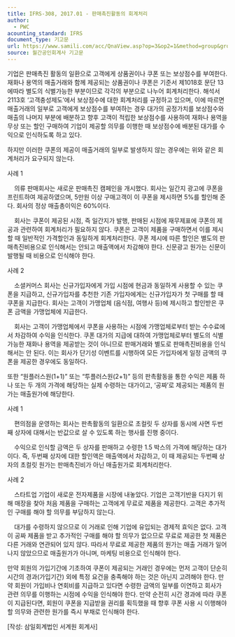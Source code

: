 ```yaml
---
title: IFRS-308, 2017.01 - 판매촉진활동의 회계처리
author:
  - PWC
acounting_standard: IFRS
document_type: 기고문
url: https://www.samili.com/acc/QnaView.asp?op=3&op2=1&method=group&group=2086-15;1&orgcode=0&searchword=&page=6&code=IFRS%2D308%3A201701
source: 월간공인회계사 기고문
---
```

기업은 판매촉진 활동의 일환으로 고객에게 상품권이나 쿠폰 또는 보상점수를 부여한다. 재화나 용역의 매출거래와 함께 제공되는 상품권이나 쿠폰은 기준서 제1018호 문단 13에따라 별도의 식별가능한 부분이므로 각각의 부분으로 나누어 회계처리한다. 해석서 2113호 ‘고객충성제도’에서 보상점수에 대한 회계처리를 규정하고 있으며, 이에 따르면 매출거래의 일부로 고객에게 보상점수를 부여하는 경우 대가의 공정가치를 보상점수와 매출의 나머지 부분에 배분하고 향후 고객이 적립한 보상점수를 사용하여 재화나 용역을 무상 또는 할인 구매하여 기업이 제공할 의무를 이행한 때 보상점수에 배분된 대가를 수익으로 인식하도록 하고 있다.

  

하지만 이러한 쿠폰의 제공이 매출거래의 일부로 발생하지 않는 경우에는 위와 같은 회계처리가 요구되지 않는다.

  

사례 1

    의류 판매회사는 새로운 판매촉진 캠페인을 개시했다. 회사는 일간지 광고에 쿠폰을 프린트하여 제공하였으며, 5만원 이상 구매고객이 이 쿠폰을 제시하면 5%를 할인해 준다. 회사의 정상 매출총이익은 60%이다.

    회사는 쿠폰이 제공된 시점, 즉 일간지가 발행, 판매된 시점에 재무제표에 쿠폰의 제공과 관련하여 회계처리가 필요하지 않다. 쿠폰은 고객이 제품을 구매하면서 이를 제시할 때 일반적인 가격할인과 동일하게 회계처리한다. 쿠폰 제시에 따른 할인은 별도의 판매촉진비용으로 인식해서는 안되고 매출액에서 차감해야 한다. 신문광고 원가는 신문이 발행될 때 비용으로 인식해야 한다.

  

사례 2

    소셜커머스 회사는 신규가입자에게 가입 시점에 현금과 동일하게 사용할 수 있는 쿠폰을 지급하고, 신규가입자를 추천한 기존 가입자에게는 신규가입자가 첫 구매를 할 때 쿠폰을 지급한다. 회사는 고객이 가맹업체 (음식점, 여행사 등)에 제시하고 할인받은 쿠폰 금액을 가맹업체에 지급한다.

    회사는 고객이 가맹업체에서 쿠폰을 사용하는 시점에 가맹업체로부터 받는 수수료에서 차감하여 수익을 인식한다. 쿠폰 대가의 지급에 대하여 가맹업체로부터 별도의 식별가능한 재화나 용역을 제공받는 것이 아니므로 판매거래와 별도로 판매촉진비용을 인식해서는 안 된다. 이는 회사가 단기성 이벤트를 시행하여 모든 가입자에게 일정 금액의 쿠폰을 제공한 경우에도 동일하다.

  

또한 “원플러스원(1+1)” 또는 “투플러스원(2+1)” 등의 판촉활동을 통한 수익은 제품 하나 또는 두 개의 가격에 해당하는 실제 수령하는 대가이고, ‘공짜’로 제공되는 제품의 원가는 매출원가에 해당한다.

  

사례 1

    편의점을 운영하는 회사는 판촉활동의 일환으로 초컬릿 두 상자를 동시에 사면 두번째 상자에 대해서는 반값으로 살 수 있도록 하는 행사를 진행 중이다.

    수익으로 인식할 금액은 두 상자를 판매하고 수령한 1.5 박스의 가격에 해당하는 대가이다. 즉, 두번째 상자에 대한 할인액은 매출액에서 차감하고, 이 때 제공되는 두번째 상자의 초컬릿 원가는 판매촉진비가 아닌 매출원가로 회계처리한다.

  

사례 2

    스타트업 기업이 새로운 전자제품을 시장에 내놓았다. 기업은 고객기반을 다지기 위해 매장을 찾아 처음 제품을 구매하는 고객에게 무료로 제품을 제공한다. 고객은 추가적인 구매를 해야 할 의무를 부담하지 않는다.

    대가를 수령하지 않으므로 이 거래로 인해 기업에 유입되는 경제적 효익은 없다. 고객이 공짜 제품을 받고 추가적인 구매를 해야 할 의무가 없으므로 무료로 제공한 첫 제품은 다른 거래와 연관되어 있지 않다. 따라서 무료로 제공한 제품의 원가는 매출 거래가 일어나지 않았으므로 매출원가가 아니며, 마케팅 비용으로 인식해야 한다.

  

만약 회원의 가입기간에 기초하여 쿠폰이 제공되는 거래인 경우에는 먼저 고객이 단순히 시간의 경과(가입기간) 외에 특정 요건을 충족해야 하는 것은 아닌지 고려해야 한다. 만약 회원이 가입비나 연회비를 지급하고 있다면 수령한 금액의 일부를 이연하고 회사가 관련 의무를 이행하는 시점에 수익을 인식해야 한다. 만약 순전히 시간 경과에 따라 쿠폰이 지급된다면, 회원이 쿠폰을 지급받을 권리를 획득했을 때 향후 쿠폰 사용 시 이행해야 할 의무와 관련한 원가를 즉시 부채로 인식해야 한다.

  

\[작성: 삼일회계법인 서계원 회계사\]